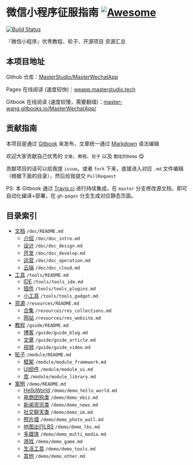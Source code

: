 # 微信小程序征服指南 [![Awesome](https://cdn.rawgit.com/MasterStudio/MasterCenter/master/badge.svg)](https://github.com/MasterStudio/MasterCenter)

[![Build Status](https://travis-ci.org/MasterStudio/MasterWechatApp.svg?branch=master)](https://travis-ci.org/MasterStudio/MasterWechatApp)

『微信小程序』优秀教程、轮子、开源项目 资源汇总

## 本项目地址

Github 仓库：[MasterStudio/MasterWechatApp](https://github.com/MasterStudio/MasterWechatApp)

Pages 在线阅读 (速度较快)：[weapp.masterstudio.tech](http://weapp.masterstudio.tech/)

Gitbook 在线阅读 (速度较慢，需要翻墙)：[master-wang.gitbooks.io/MasterWechatApp/](https://master-wang.gitbooks.io/MasterWechatApp/)

## 贡献指南

本项目是通过 [Gitbook](https://github.com/MasterStudio/MasterGitbook) 来发布，文章统一通过 [Markdown](http://www.jianshu.com/p/q81RER) 语法编辑

欢迎大家贡献自己优秀的 `文章`、`教程`、`轮子` 以及 `酷炫的Demo` 😋

贡献项目的话可以给我提 `issue`。或者 `fork` 下来，直接进入对应 `.md` 文件编辑（根据下面的目录），然后给我提交 `PullRequest`

PS: 本 Gitbook 通过 [Travis.ci](https://travis-ci.org/MasterStudio/MasterWechatApp) 进行持续集成，在 `master` 分支修改源文档，即可自动化编译+部署，在 `gh-pages` 分支生成对应静态页面。

## 目录索引

- [文档](doc/README.md)  `/doc/README.md`
  - [介绍](doc/doc_intro.md)  `/doc/doc_intro.md`
  - [设计](doc/doc_design.md) `/doc/doc_design.md`
  - [开发](doc/doc_develop.md)    `/doc/doc_develop.md`
  - [运营](doc/doc_operation.md)  `/doc/doc_operation.md`
  - [云端](doc/doc_cloud.md) `/doc/doc_cloud.md`
- [工具](tools/README.md) `/tools/README.md`
  - [IDE](tools/tools_ide.md)   `/tools/tools_ide.md`
  - [插件](tools/tools_plugins.md)  `/tools/tools_plugins.md`
  - [小工具](tools/tools_gadget.md)  `/tools/tools_gadget.md`
- [资源](resources/README.md)  `/resources/README.md`
  - [合集](resources/res_collections.md)  `/resources/res_collections.md`
  - [网站](resources/res_website.md)  `/resources/res_website.md`
- [教程](guide/README.md)  `/guide/README.md`
  - [博客](guide/guide_blog.md)  `/guide/guide_blog.md`
  - [文章](guide/guide_article.md)  `/guide/guide_article.md`
  - [视频](guide/guide_video.md)  `/guide/guide_video.md`
- [轮子](module/README.md)  `/module/README.md`
  - [框架](module/module_framework.md)  `/module/module_framework.md`
  - [UI组件](module/module_ui.md)  `/module/module_ui.md`
  - [库](module/module_library.md)  `/module/module_library.md`
- [案例](demo/README.md)  `/demo/README.md`
  - [HelloWorld](demo/demo_hello_world.md)   `/demo/demo_hello_world.md`
  - [电商团购类](demo/demo_ebiz.md)   `/demo/demo_ebiz.md`
  - [新闻资讯类](demo/demo_news.md)   `/demo/demo_news.md`
  - [社交聊天类](demo/demo_im.md)   `/demo/demo_im.md`
  - [照片墙](demo/demo_photo_wall.md)   `/demo/demo_photo_wall.md`
  - [地图出行LBS](demo/demo_lbs.md)   `/demo/demo_lbs.md`
  - [多媒体](demo/demo_multi_media.md)   `/demo/demo_multi_media.md`
  - [游戏](demo/demo_game.md)   `/demo/demo_game.md`
  - [生活工具](demo/demo_tools.md)   `/demo/demo_tools.md`
  - [其他](demo/demo_other.md)   `/demo/demo_other.md`

